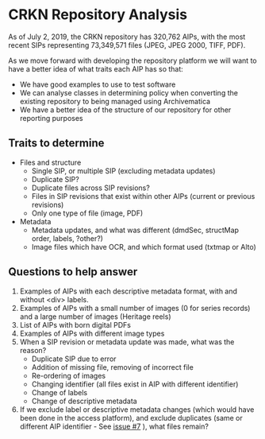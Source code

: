 # CRKN Repository Analysis

As of July 2, 2019, the CRKN repository has 320,762 AIPs, with the most recent SIPs representing  73,349,571 files (JPEG, JPEG 2000, TIFF, PDF).

As we move forward with developing the repository platform we will want to have a better idea of what traits each AIP has so that:

* We have good examples to use to test software
* We can analyse classes in determining policy when converting the existing repository to being managed using Archivematica
* We have a better idea of the structure of our repository for other reporting purposes


## Traits to determine

* Files and structure
   * Single SIP, or multiple SIP (excluding metadata updates)
   * Duplicate SIP?
   * Duplicate files across SIP revisions?
   * Files in SIP revisions that exist within other AIPs (current or previous revisions)
   * Only one type of file (image, PDF)
* Metadata
   * Metadata updates, and what was different (dmdSec, structMap order, labels, ?other?)
   * Image files which have OCR, and which format used (txtmap or Alto)

## Questions to help answer

1. Examples of AIPs with each descriptive metadata format, with and without &lt;div&gt; labels.
1. Examples of AIPs with a small number of images (0 for series records) and a large number of images (Heritage reels)
1. List of AIPs with born digital PDFs
1. Examples of AIPs with different image types
1. When a SIP revision or metadata update was made, what was the reason?
    * Duplicate SIP due to error
    * Addition of missing file, removing of incorrect file
    * Re-ordering of images
    * Changing identifier (all files exist in AIP with different identifier)
    * Change of labels
    * Change of descriptive metadata
1. If we exclude label or descriptive metadata changes (which would have been done in the access platform), and exclude duplicates (same or different AIP identifier - See [issue #7](https://github.com/crkn-rcdr/Digital-Preservation/issues/7)  ), what files remain?
